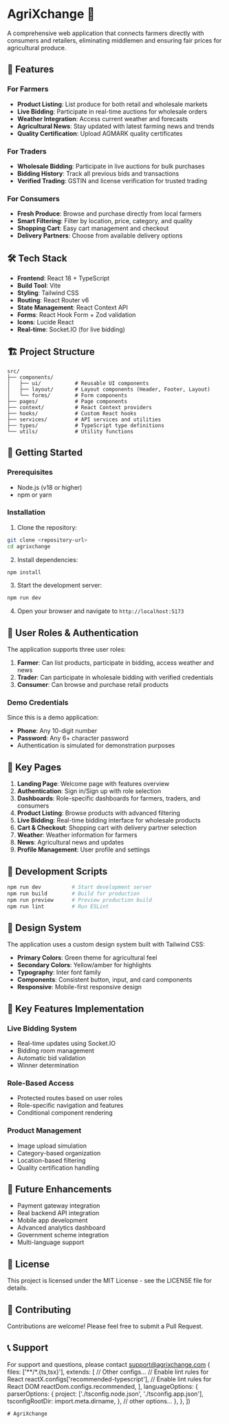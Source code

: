 # AgriXchange 🌾

A comprehensive web application that connects farmers directly with consumers and retailers, eliminating middlemen and ensuring fair prices for agricultural produce.

## 🚀 Features

### For Farmers
- **Product Listing**: List produce for both retail and wholesale markets
- **Live Bidding**: Participate in real-time auctions for wholesale orders
- **Weather Integration**: Access current weather and forecasts
- **Agricultural News**: Stay updated with latest farming news and trends
- **Quality Certification**: Upload AGMARK quality certificates

### For Traders
- **Wholesale Bidding**: Participate in live auctions for bulk purchases
- **Bidding History**: Track all previous bids and transactions
- **Verified Trading**: GSTIN and license verification for trusted trading

### For Consumers
- **Fresh Produce**: Browse and purchase directly from local farmers
- **Smart Filtering**: Filter by location, price, category, and quality
- **Shopping Cart**: Easy cart management and checkout
- **Delivery Partners**: Choose from available delivery options

## 🛠️ Tech Stack

- **Frontend**: React 18 + TypeScript
- **Build Tool**: Vite
- **Styling**: Tailwind CSS
- **Routing**: React Router v6
- **State Management**: React Context API
- **Forms**: React Hook Form + Zod validation
- **Icons**: Lucide React
- **Real-time**: Socket.IO (for live bidding)

## 🏗️ Project Structure

```
src/
├── components/
│   ├── ui/           # Reusable UI components
│   ├── layout/       # Layout components (Header, Footer, Layout)
│   └── forms/        # Form components
├── pages/            # Page components
├── context/          # React Context providers
├── hooks/            # Custom React hooks
├── services/         # API services and utilities
├── types/            # TypeScript type definitions
└── utils/            # Utility functions
```

## 🚀 Getting Started

### Prerequisites
- Node.js (v18 or higher)
- npm or yarn

### Installation

1. Clone the repository:
```bash
git clone <repository-url>
cd agrixchange
```

2. Install dependencies:
```bash
npm install
```

3. Start the development server:
```bash
npm run dev
```

4. Open your browser and navigate to `http://localhost:5173`

## 📱 User Roles & Authentication

The application supports three user roles:

1. **Farmer**: Can list products, participate in bidding, access weather and news
2. **Trader**: Can participate in wholesale bidding with verified credentials
3. **Consumer**: Can browse and purchase retail products

### Demo Credentials
Since this is a demo application:
- **Phone**: Any 10-digit number
- **Password**: Any 6+ character password
- Authentication is simulated for demonstration purposes

## 🎯 Key Pages

1. **Landing Page**: Welcome page with features overview
2. **Authentication**: Sign in/Sign up with role selection
3. **Dashboards**: Role-specific dashboards for farmers, traders, and consumers
4. **Product Listing**: Browse products with advanced filtering
5. **Live Bidding**: Real-time bidding interface for wholesale products
6. **Cart & Checkout**: Shopping cart with delivery partner selection
7. **Weather**: Weather information for farmers
8. **News**: Agricultural news and updates
9. **Profile Management**: User profile and settings

## 🔧 Development Scripts

```bash
npm run dev          # Start development server
npm run build        # Build for production
npm run preview      # Preview production build
npm run lint         # Run ESLint
```

## 🎨 Design System

The application uses a custom design system built with Tailwind CSS:

- **Primary Colors**: Green theme for agricultural feel
- **Secondary Colors**: Yellow/amber for highlights
- **Typography**: Inter font family
- **Components**: Consistent button, input, and card components
- **Responsive**: Mobile-first responsive design

## 🌟 Key Features Implementation

### Live Bidding System
- Real-time updates using Socket.IO
- Bidding room management
- Automatic bid validation
- Winner determination

### Role-Based Access
- Protected routes based on user roles
- Role-specific navigation and features
- Conditional component rendering

### Product Management
- Image upload simulation
- Category-based organization
- Location-based filtering
- Quality certification handling

## 🚧 Future Enhancements

- Payment gateway integration
- Real backend API integration
- Mobile app development
- Advanced analytics dashboard
- Government scheme integration
- Multi-language support

## 📄 License

This project is licensed under the MIT License - see the LICENSE file for details.

## 🤝 Contributing

Contributions are welcome! Please feel free to submit a Pull Request.

## 📞 Support

For support and questions, please contact [support@agrixchange.com](mailto:support@agrixchange.com)
  {
    files: ['**/*.{ts,tsx}'],
    extends: [
      // Other configs...
      // Enable lint rules for React
      reactX.configs['recommended-typescript'],
      // Enable lint rules for React DOM
      reactDom.configs.recommended,
    ],
    languageOptions: {
      parserOptions: {
        project: ['./tsconfig.node.json', './tsconfig.app.json'],
        tsconfigRootDir: import.meta.dirname,
      },
      // other options...
    },
  },
])
```
#   A g r i X c h a n g e  
 